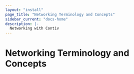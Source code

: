 ```yaml
---
layout: "install"
page_title: "Networking Terminology and Concepts"
sidebar_current: "docs-home"
description: |-
  Networking with Contiv
---
```


# Networking Terminology and Concepts 
